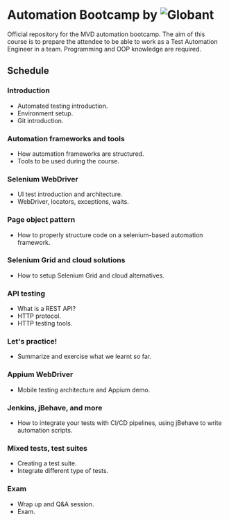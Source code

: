 # Automation Bootcamp by ![Globant](https://www.globant.com/sites/all/themes/globant/images/svg/globant-dark.svg) 

Official repository for the MVD automation bootcamp. The aim of this course is to prepare the attendee to be able to work as a Test Automation Engineer in a team. Programming and OOP knowledge are required.

## Schedule
### Introduction
- Automated testing introduction.
- Environment setup.
- Git introduction.

### Automation frameworks and tools
- How automation frameworks are structured.
- Tools to be used during the course.

### Selenium WebDriver
- UI test introduction and architecture.
- WebDriver, locators, exceptions, waits.

### Page object pattern
- How to properly structure code on a selenium-based automation framework.

### Selenium Grid and cloud solutions
- How to setup Selenium Grid and cloud alternatives.

### API testing
- What is a REST API?
- HTTP protocol.
- HTTP testing tools.

### Let's practice!
- Summarize and exercise what we learnt so far.

### Appium WebDriver
- Mobile testing architecture and Appium demo.

### Jenkins, jBehave, and more
- How to integrate your tests with CI/CD pipelines, using jBehave to write automation scripts.

### Mixed tests, test suites
- Creating a test suite.
- Integrate different type of tests.

### Exam
- Wrap up and Q&A session.
- Exam.
